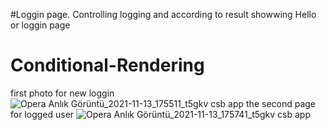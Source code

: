 #Loggin page. Controlling logging and according to result showwing Hello or loggin page
# Conditional-Rendering
first photo for new loggin
![Opera Anlık Görüntü_2021-11-13_175511_t5gkv csb app](https://user-images.githubusercontent.com/63463164/141652248-63a7e08a-e688-4a02-b917-cefacf334af4.png)
 the second page for logged user
 ![Opera Anlık Görüntü_2021-11-13_175741_t5gkv csb app](https://user-images.githubusercontent.com/63463164/141652297-0ce3e783-4948-4194-8100-c3f59e10ceae.png)
